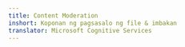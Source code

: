 ```yaml
---
title: Content Moderation
inshort: Koponan ng pagsasalo ng file & imbakan
translator: Microsoft Cognitive Services
---
```





